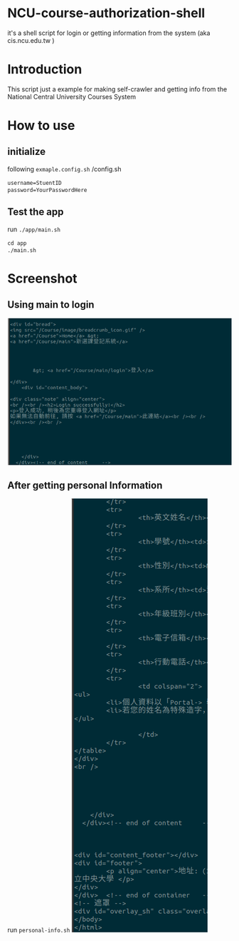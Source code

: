 # NCU-course-authorization-shell
it's a shell script for login or getting information from the system (aka cis.ncu.edu.tw )

# Introduction
This script just a example for making self-crawler and getting info from the National Central University Courses System

# How to use
## initialize
following `exmaple.config.sh`
/config.sh
```
username=StuentID
password=YourPasswordHere
```

## Test the app
run `./app/main.sh`
```
cd app
./main.sh
```



# Screenshot

## Using main to login

![after Login](after-run-main.png)

## After getting personal Information

run `personal-info.sh`
![image-20220926140139718](after-pinfo.png)
